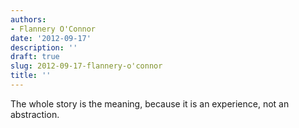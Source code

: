 ```yaml
---
authors:
- Flannery O'Connor
date: '2012-09-17'
description: ''
draft: true
slug: 2012-09-17-flannery-o'connor
title: ''
---
```

The whole story is the meaning, because it is an experience, not an abstraction.




